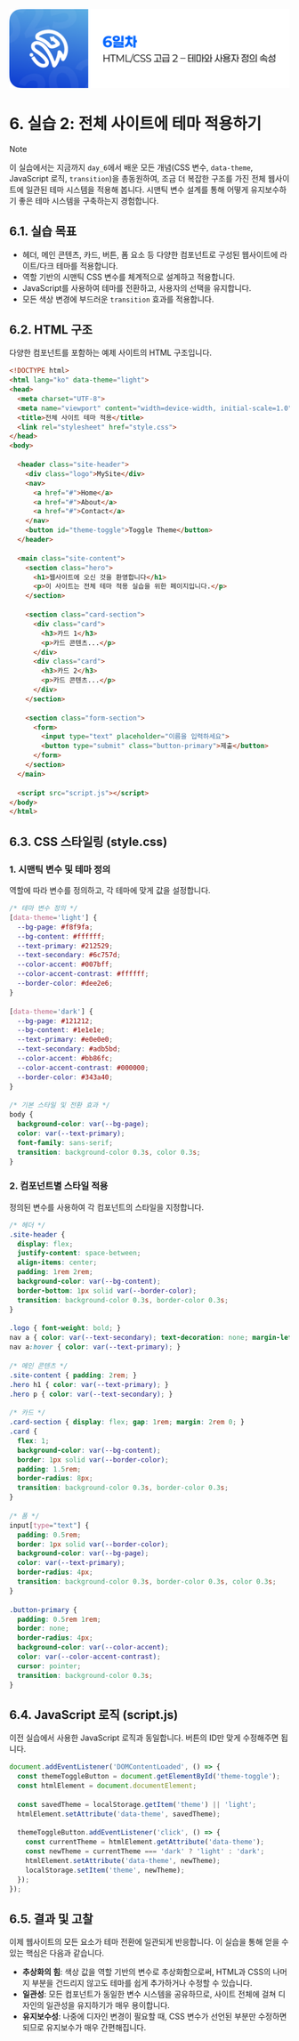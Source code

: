 <img src="./header.png" />

# 6. 실습 2: 전체 사이트에 테마 적용하기

> [!NOTE]
> 이 실습에서는 지금까지 `day_6`에서 배운 모든 개념(CSS 변수, `data-theme`, JavaScript 로직, `transition`)을 총동원하여, 조금 더 복잡한 구조를 가진 전체 웹사이트에 일관된 테마 시스템을 적용해 봅니다. 시맨틱 변수 설계를 통해 어떻게 유지보수하기 좋은 테마 시스템을 구축하는지 경험합니다.

## 6.1. 실습 목표

- 헤더, 메인 콘텐츠, 카드, 버튼, 폼 요소 등 다양한 컴포넌트로 구성된 웹사이트에 라이트/다크 테마를 적용합니다.
- 역할 기반의 시맨틱 CSS 변수를 체계적으로 설계하고 적용합니다.
- JavaScript를 사용하여 테마를 전환하고, 사용자의 선택을 유지합니다.
- 모든 색상 변경에 부드러운 `transition` 효과를 적용합니다.

## 6.2. HTML 구조

다양한 컴포넌트를 포함하는 예제 사이트의 HTML 구조입니다.

```html
<!DOCTYPE html>
<html lang="ko" data-theme="light">
<head>
  <meta charset="UTF-8">
  <meta name="viewport" content="width=device-width, initial-scale=1.0">
  <title>전체 사이트 테마 적용</title>
  <link rel="stylesheet" href="style.css">
</head>
<body>

  <header class="site-header">
    <div class="logo">MySite</div>
    <nav>
      <a href="#">Home</a>
      <a href="#">About</a>
      <a href="#">Contact</a>
    </nav>
    <button id="theme-toggle">Toggle Theme</button>
  </header>

  <main class="site-content">
    <section class="hero">
      <h1>웹사이트에 오신 것을 환영합니다</h1>
      <p>이 사이트는 전체 테마 적용 실습을 위한 페이지입니다.</p>
    </section>

    <section class="card-section">
      <div class="card">
        <h3>카드 1</h3>
        <p>카드 콘텐츠...</p>
      </div>
      <div class="card">
        <h3>카드 2</h3>
        <p>카드 콘텐츠...</p>
      </div>
    </section>

    <section class="form-section">
      <form>
        <input type="text" placeholder="이름을 입력하세요">
        <button type="submit" class="button-primary">제출</button>
      </form>
    </section>
  </main>

  <script src="script.js"></script>
</body>
</html>
```

## 6.3. CSS 스타일링 (style.css)

### 1. 시맨틱 변수 및 테마 정의

역할에 따라 변수를 정의하고, 각 테마에 맞게 값을 설정합니다.

```css
/* 테마 변수 정의 */
[data-theme='light'] {
  --bg-page: #f8f9fa;
  --bg-content: #ffffff;
  --text-primary: #212529;
  --text-secondary: #6c757d;
  --color-accent: #007bff;
  --color-accent-contrast: #ffffff;
  --border-color: #dee2e6;
}

[data-theme='dark'] {
  --bg-page: #121212;
  --bg-content: #1e1e1e;
  --text-primary: #e0e0e0;
  --text-secondary: #adb5bd;
  --color-accent: #bb86fc;
  --color-accent-contrast: #000000;
  --border-color: #343a40;
}

/* 기본 스타일 및 전환 효과 */
body {
  background-color: var(--bg-page);
  color: var(--text-primary);
  font-family: sans-serif;
  transition: background-color 0.3s, color 0.3s;
}
```

### 2. 컴포넌트별 스타일 적용

정의된 변수를 사용하여 각 컴포넌트의 스타일을 지정합니다.

```css
/* 헤더 */
.site-header {
  display: flex;
  justify-content: space-between;
  align-items: center;
  padding: 1rem 2rem;
  background-color: var(--bg-content);
  border-bottom: 1px solid var(--border-color);
  transition: background-color 0.3s, border-color 0.3s;
}

.logo { font-weight: bold; }
nav a { color: var(--text-secondary); text-decoration: none; margin-left: 1rem; transition: color 0.3s; }
nav a:hover { color: var(--text-primary); }

/* 메인 콘텐츠 */
.site-content { padding: 2rem; }
.hero h1 { color: var(--text-primary); }
.hero p { color: var(--text-secondary); }

/* 카드 */
.card-section { display: flex; gap: 1rem; margin: 2rem 0; }
.card {
  flex: 1;
  background-color: var(--bg-content);
  border: 1px solid var(--border-color);
  padding: 1.5rem;
  border-radius: 8px;
  transition: background-color 0.3s, border-color 0.3s;
}

/* 폼 */
input[type="text"] {
  padding: 0.5rem;
  border: 1px solid var(--border-color);
  background-color: var(--bg-page);
  color: var(--text-primary);
  border-radius: 4px;
  transition: background-color 0.3s, border-color 0.3s, color 0.3s;
}

.button-primary {
  padding: 0.5rem 1rem;
  border: none;
  border-radius: 4px;
  background-color: var(--color-accent);
  color: var(--color-accent-contrast);
  cursor: pointer;
  transition: background-color 0.3s;
}
```

## 6.4. JavaScript 로직 (script.js)

이전 실습에서 사용한 JavaScript 로직과 동일합니다. 버튼의 ID만 맞게 수정해주면 됩니다.

```javascript
document.addEventListener('DOMContentLoaded', () => {
  const themeToggleButton = document.getElementById('theme-toggle');
  const htmlElement = document.documentElement;

  const savedTheme = localStorage.getItem('theme') || 'light';
  htmlElement.setAttribute('data-theme', savedTheme);

  themeToggleButton.addEventListener('click', () => {
    const currentTheme = htmlElement.getAttribute('data-theme');
    const newTheme = currentTheme === 'dark' ? 'light' : 'dark';
    htmlElement.setAttribute('data-theme', newTheme);
    localStorage.setItem('theme', newTheme);
  });
});
```

## 6.5. 결과 및 고찰

이제 웹사이트의 모든 요소가 테마 전환에 일관되게 반응합니다. 이 실습을 통해 얻을 수 있는 핵심은 다음과 같습니다.

- **추상화의 힘**: 색상 값을 역할 기반의 변수로 추상화함으로써, HTML과 CSS의 나머지 부분을 건드리지 않고도 테마를 쉽게 추가하거나 수정할 수 있습니다.
- **일관성**: 모든 컴포넌트가 동일한 변수 시스템을 공유하므로, 사이트 전체에 걸쳐 디자인의 일관성을 유지하기가 매우 용이합니다.
- **유지보수성**: 나중에 디자인 변경이 필요할 때, CSS 변수가 선언된 부분만 수정하면 되므로 유지보수가 매우 간편해집니다.
